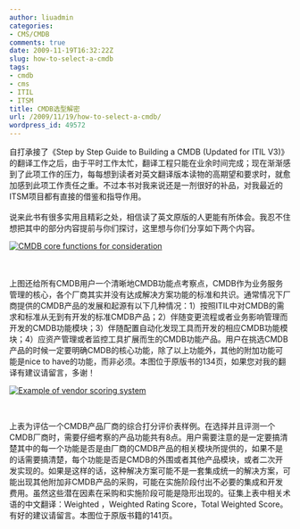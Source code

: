 ```yaml
---
author: liuadmin
categories:
- CMS/CMDB
comments: true
date: 2009-11-19T16:32:22Z
slug: how-to-select-a-cmdb
tags:
- cmdb
- cms
- ITIL
- ITSM
title: CMDB选型解密
url: /2009/11/19/how-to-select-a-cmdb/
wordpress_id: 49572
---
```


自打承接了《Step by Step Guide to Building a CMDB (Updated for ITIL V3)》的翻译工作之后，由于平时工作太忙，翻译工程只能在业余时间完成；现在渐渐感到了此项工作的压力，每每想到读者对英文翻译版本读物的高期望和要求时，就愈加感到此项工作责任之重。不过本书对我来说还是一剂很好的补品，对我最近的ITSM项目都有直接的借鉴和指导作用。<br /><br />说来此书有很多实用且精彩之处，相信读了英文原版的人更能有所体会。我忍不住想把其中的部分内容提前与你们探讨，这里想与你们分享如下两个内容。<br />

[![CMDB core functions for consideration](http://farm3.static.flickr.com/2604/4117747508_d3d109c936.jpg)](http://www.flickr.com/photos/liuzheng/4117747508/)

<br /><br />上图还给所有CMDB用户一个清晰地CMDB功能点考察点，CMDB作为业务服务管理的核心，各个厂商其实并没有达成解决方案功能的标准和共识。通常情况下厂商提供的CMDB产品的发展和起源有以下几种情况：1）按照ITIL中对CMDB的需求和标准从无到有开发的标准CMDB产品；2）伴随变更流程或者业务影响管理而开发的CMDB功能模块；3）伴随配置自动化发现工具而开发的相应CMDB功能模块；4）应资产管理或者监控工具扩展而生的CMDB功能产品。用户在挑选CMDB产品的时候一定要明确CMDB的核心功能，除了以上功能外，其他的附加功能可能是nice to have的功能，而非必须。本图位于原版书的134页，如果您对我的翻译有建议请留言，多谢！<br />

[![Example of vendor scoring system](http://farm3.static.flickr.com/2639/4117761602_c0bd1ffe63.jpg)](http://www.flickr.com/photos/liuzheng/4117761602/)

<br />

上表为评估一个CMDB产品厂商的综合打分评价表样例。在选择并且评测一个CMDB厂商时，需要仔细考察的产品功能共有8点。用户需要注意的是一定要搞清楚其中的每一个功能是否是由厂商的CMDB产品的相关模块所提供的，如果不是的话需要搞清楚，每个功能是否是CMDB的外围或者其他产品模块，或者二次开发实现的。如果是这样的话，这种解决方案可能不是一套集成统一的解决方案，可能出现其他附加非CMDB产品的采购，可能在实施阶段付出不必要的集成和开发费用。虽然这些潜在因素在采购和实施阶段可能是隐形出现的。征集上表中相关术语的中文翻译：Weighted ，Weighted Rating Score，Total Weighted Score。有好的建议请留言。本图位于原版书籍的141页。
